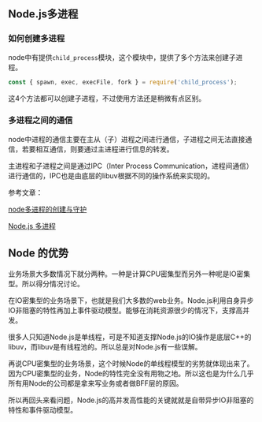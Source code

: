 ## Node.js多进程

### 如何创建多进程

node中有提供`child_process`模块，这个模块中，提供了多个方法来创建子进程。

```js
const { spawn, exec, execFile, fork } = require('child_process');
```

这4个方法都可以创建子进程，不过使用方法还是稍微有点区别。

### 多进程之间的通信

node中进程的通信主要在主从（子）进程之间进行通信，子进程之间无法直接通信，若要相互通信，则要通过主进程进行信息的转发。

主进程和子进程之间是通过IPC（Inter Process Communication，进程间通信）进行通信的，IPC也是由底层的libuv根据不同的操作系统来实现的。

参考文章：

[node多进程的创建与守护](https://zhuanlan.zhihu.com/p/100550801)

[Node.js 多进程](https://www.runoob.com/nodejs/nodejs-process.html)

## Node 的优势

业务场景大多数情况下就分两种。一种是计算CPU密集型而另外一种呢是IO密集型。所以得分情况讨论。

在IO密集型的业务场景下，也就是我们大多数的web业务。Node.js利用自身异步IO非阻塞的特性再加上事件驱动模型。能够在消耗资源很少的情况下，支撑高并发。

很多人只知道Node.js是单线程，可是不知道支撑Node.js的IO操作是底层C++的libuv，而libuv是有线程池的。所以总是对Node.js有一些误解。

再说CPU密集型的业务场景，这个时候Node的单线程模型的劣势就体现出来了。因为CPU密集型的业务，Node的特性完全没有用物之地。所以这也是为什么几乎所有用Node的公司都是拿来写业务或者做BFF层的原因。

所以再回头来看问题，Node.js的高并发高性能的关键就就是自带异步IO非阻塞的特性和事件驱动模型。